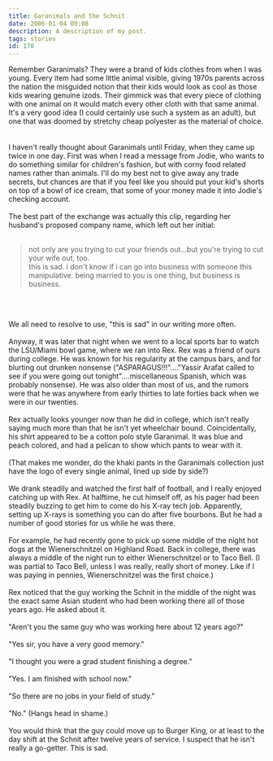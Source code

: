 ```yaml
---
title: Garanimals and the Schnit
date: 2006-01-04 09:08
description: A description of my post.
tags: stories
id: 170
---
```

Remember Garanimals?  They were a brand of kids clothes from when I was young.  Every item had some little animal visible, giving 1970s parents across the nation the misguided notion that their kids would look as cool as those kids wearing genuine izods.  Their gimmick was that every piece of clothing with one animal on it would match every other cloth with that same animal.  It's a very good idea (I could certainly use such a system as an adult), but one that was doomed by stretchy cheap polyester as the material of choice.
<span class="spanEndPreview">&nbsp;</span><br /><br />I haven't really thought about Garanimals until Friday, when they came up twice in one day.  First was when I read a message from Jodie, who wants to do something similar for children's fashion, but with corny food related names rather than animals.  I'll do my best not to give away any trade secrets, but chances are that if you feel like you should put your kid's shorts on top of a bowl of ice cream, that some of your money made it into Jodie's checking account.<br />
<br />
The best part of the exchange was actually this clip, regarding her husband's proposed company name, which left out her initial:<br />
<br />
<blockquote>not only are you trying to cut your friends out...but you're trying to cut your wife out, too.<br />
this is sad.  i don't know if i can go into business with someone this manipulative.  being married to you is one thing, but business is business.</blockquote><br />
<br />
<p>We all need to resolve to use, "this is sad" in our writing more often.<br />
<br />
Anyway, it was later that night when we went to a local sports bar to watch the LSU/Miami bowl game, where we ran into Rex.  Rex was a friend of ours during college.  He was known for his regularity at the campus bars, and for blurting out drunken nonsense  ("ASPARAGUS!!!"...."Yassir Arafat called to see if you were going out tonight"....miscellaneous Spanish, which was probably nonsense).  He was also older than most of us, and the rumors were that he was anywhere from early thirties to late forties back when we were in our twenties.<br />
<br />
Rex actually looks younger now than he did in college, which isn't really saying much more than that he isn't yet wheelchair bound.  Coincidentally, his shirt appeared to be a cotton polo style Garanimal.  It was blue and peach colored, and had a pelican to show which pants to wear with it.<br />
<br />
(That makes me wonder, do the khaki pants in the Garanimals collection just have the logo of every single animal, lined up side by side?)<br />
<br />
We drank steadily and watched the first half of football, and I really enjoyed catching up with Rex.  At halftime, he cut himself off, as his pager had been steadily buzzing to get him to come do his X-ray tech job.  Apparently, setting up X-rays is something you can do after five bourbons.  But he had a number of good stories for us while he was there.<br />
<br />
For example, he had recently gone to pick up some middle of the night hot dogs at the Wienerschnitzel on Highland Road.  Back in college, there was always a middle of the night run to either Wienerschnitzel or to Taco Bell.  (I was partial to Taco Bell, unless I was really, really short of money.  Like if I was paying in pennies, Wienerschnitzel was the first choice.)<br />
<br />
Rex noticed that the guy working the Schnit in the middle of the night was the exact same Asian student who had been working there all of those years ago.  He asked about it.<br />
<br />
"Aren't you the same guy who was working here about 12 years ago?"<br />
<br />
"Yes sir, you have a very good memory."<br />
<br />
"I thought you were a grad student finishing a degree."<br />
<br />
"Yes.  I am finished with school now."<br />
<br />
"So there are no jobs in your field of study."<br />
<br />
"No."  (Hangs head in shame.)<br />
<br />
You would think that the guy could move up to Burger King, or at least to the day shift at the Schnit after twelve years of service.  I suspect that he isn't really a go-getter.  This is sad.<br />
<br />
</p>
